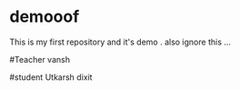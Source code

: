 # demooof
This is my first repository and it's demo .
also ignore this ...


#Teacher
vansh

#student
Utkarsh dixit